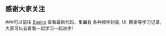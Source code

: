 ## 感谢大家关注
  ###可以前往  [Basics](https://github.com/Jooyer/Basics)   查看最新代码，里面有 各种控件封装, UI, 网络等学习记录,大家可以去看看一起学习一起进步!



